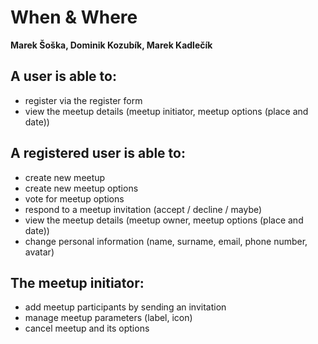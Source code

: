 # When & Where
**Marek Šoška, Dominik Kozubík, Marek Kadlečík**

## A user is able to:
- register via the register form
- view the meetup details (meetup initiator, meetup options (place and date))

## A registered user is able to:
- create new meetup
- create new meetup options
- vote for meetup options
- respond to a meetup invitation (accept / decline / maybe)
- view the meetup details (meetup owner, meetup options (place and date))
- change personal information (name, surname, email, phone number, avatar)

## The meetup initiator:
- add meetup participants by sending an invitation
- manage meetup parameters (label, icon)
- cancel meetup and its options

